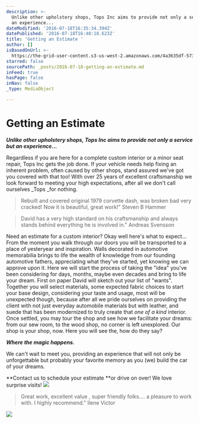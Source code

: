 ```yaml
---
description: >-
  Unlike other upholstery shops, Tops Inc aims to provide not only a service but
  an experience...
dateModified: '2016-07-18T16:35:34.394Z'
datePublished: '2016-07-18T16:40:18.623Z'
title: 'Getting an Estimate '
author: []
isBasedOnUrl: >-
  https://the-grid-user-content.s3-us-west-2.amazonaws.com/4a3635df-573f-4da2-be45-747fd58699cc.jpg
starred: false
sourcePath: _posts/2016-07-18-getting-an-estimate.md
inFeed: true
hasPage: false
inNav: false
_type: MediaObject

---
```

# Getting an Estimate 

_**Unlike other upholstery shops, Tops Inc aims to provide not only a service but an experience...**_

Regardless if you are here for a complete custom interior or a minor seat repair, Tops Inc gets the job done. If your vehicle needs help fixing an inherent problem, often caused by other shops, stand assured we've got you covered with that too! With over 25 years of excellent craftsmanship we look forward to meeting your high expectations, after all we don't call ourselves _Tops _for nothing.

> Rebuilt and covered original 1979 corvette dash, was broken bad very cracked! Now it is beautiful, great work!" Steven B Hammer 

> David has a very high standard on his craftsmanship and always stands behind everything he is involved in." Andreas Svensson 

Need an estimate for a custom interior? Okay well here's what to expect... From the moment you walk through our doors you will be transported to a place of yesteryear and inspiration. Walls decorated in automotive memorabilia brings to life the wealth of knowledge from our founding automotive fathers, appreciating what they've started, yet knowing we can approve upon it. Here we will start the process of taking the "idea" you've been considering for days, months, maybe even decades and bring to life your dream. First on paper David will sketch out your list of "wants". Together you will select materials, some expected fabric choices to start your base design, considering your taste and usage, most will be unexpected though, because after all we pride ourselves on providing the client with not just everyday automobile materials but with leather, and suede that has been modernized to truly create that _one of a kind_ interior. Once settled, you may tour the shop and see how we facilitate your dreams: from our sew room, to the wood shop, no corner is left unexplored. Our shop is your shop, now. Here you will see the, how do they say? 

_**Where the magic happens.**_

We can't wait to meet you, providing an experience that will not only be unforgettable but probably your favorite memory as you (we) build the car of your dreams.

**Contact us to schedule your estimate **or drive on over! We love surprise visits! ![](https://the-grid-user-content.s3-us-west-2.amazonaws.com/4a3635df-573f-4da2-be45-747fd58699cc.jpg)

> Great work, excellent value , super friendly folks.... a pleasure to work with. I highly recommend." Ilene Victor 

![](https://s3-us-west-2.amazonaws.com/the-grid-img/p/1ec9a98aa84d8b3bcc1cba110f3d59a4cf878b1c.jpg)